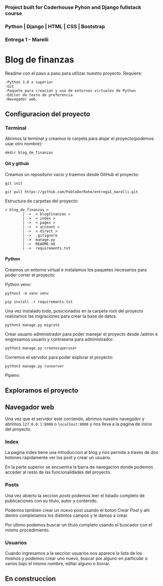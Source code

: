 ### Project built for Coderhouse Pyhon and Django fullstack course

### Python | Django | HTML | CSS | Bootstrap

### Entrega 1 - Marelli

# Blog de finanzas

Readme con el paso a paso para utilizar nuestro proyecto. Requiere:

    -Python 3.8 o superior
    -Git
    -Paquete para creacion y uso de entornos virtuales de Python
    -Editor de texto de preferencia 
    -Navegador web.

## Configuracion del proyecto

### Terminal

Abrimos la terminal y creamos la carpeta para alojar el proyecto(podemos usar otro nombre):

    mkdir blog_de_finanzas


#### Git y github

Creamos un repositorio vacio y traemos desde GitHub el proyecto:

    git init
    
    git pull https://github.com/PabloDerRohe/entrega1_marelli.git

Estructura de carpetas del proyecto:

    < blog_de_finanzas >
            | ->  < blogfinanzas >
            | ->  < index >
            | ->  < pages >
            | ->  < account >
            | ->  < direct >
            | ->  .gitignore
            | ->  manage.py
            | ->  README.md
            | ->  requirements.txt

#### Python

Creamos un entorno virtual e instalamos los paquetes necesarios para poder correr el proyecto:

Python venv:

    python3 -m venv venv
    
    pip install -r requirements.txt

Una vez instalado todo, posicionados en la carpeta root del proyecto realizamos las migraciones para crear la base de datos.

    python3 manage.py migrate

Crear usuario administrador para poder manejar el proyecto desde /admin e engresamos usuario y contrasena para administrador:

    python3 manage.py createsuperuser


Corremos el servidor para poder explorar el proyecto:

    python3 manage.py runserver

Pipenv:

## Exploramos el proyecto

## Navegador web

Una vez que el servidor este corriendo, abrimos nuestro navegador y abrimos  `127.0.0.1:8000` o `localhost:8000` y nos lleva a la pagina de inicio del proyecto.

### Index

La pagina index tiene una introduccion al blog y nos permite a traves de dos botones rapidamente ver los post y crear un usuario.  

En la parte superior se encuentra la barra de navegacion donde podemos acceder al resto de las funcionalidades del proyecto.

### Posts

Una vez abierto la seccion *posts* podemos leer el listado completo de publicaciones con su titulo, autor y contenido.

Podemos tambien crear un nuevo post usando el boton *Crear Post* y ahi dentro completamos los distintos campos y le damos a crear.

Por ultimo podemos buscar un titulo completo usando el buscador con el mismo procedimiento.  

### Usuarios

Cuando ingresamos a la seccion usuarios nos aparece la lista de los mismos y podemos crear uno nuevo, buscar por alguno en particular o varios bajo el mismo nombre, editar alguno o borrar. 

## En construccion
